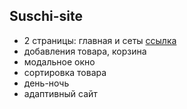 ## Suschi-site
- 2 страницы: главная и сеты [ссылка]( https://armatyr.github.io/Suschi-site/)
- добавления товара, корзина
- модальное окно
- сортировка товара
- день-ночь
- адаптивный сайт
